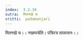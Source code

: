 ```yaml
---
index:  3.2.34
sutra:  मितनखे च
vritti:  padamanjari
---
```


मितनखे च।। नखम्पचेति। पचिरत्र तापवचनः।।
